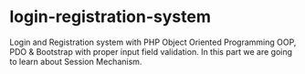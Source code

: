 # login-registration-system
Login and Registration system with PHP Object Oriented Programming OOP, PDO &amp; Bootstrap with proper input field validation. In this part we are going to learn about Session Mechanism.
